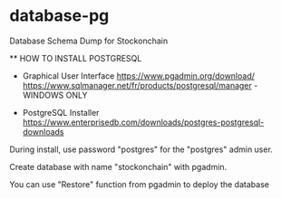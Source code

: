 # database-pg
Database Schema Dump for Stockonchain

** HOW TO INSTALL POSTGRESQL 

- Graphical User Interface 
https://www.pgadmin.org/download/
https://www.sqlmanager.net/fr/products/postgresql/manager - WINDOWS ONLY

- PostgreSQL Installer
https://www.enterprisedb.com/downloads/postgres-postgresql-downloads

During install, use password "postgres" for the "postgres" admin user.

Create database with name "stockonchain" with pgadmin.


You can use "Restore" function from pgadmin to deploy the database
